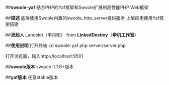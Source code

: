##**swoole-yaf**
结合PHP的Yaf框架和Swoole扩展的高性能PHP Web框架

##**描述**
底层使用Swoole内置的swoole_http_server提供服务
上层应用使用Yaf框架搭建


##**发起人**
Lancelot（李丹阳） from **LinkedDestiny**（**牵机工作室**）

##**使用说明**
打开终端
cd swoole-yaf
php server/server.php

打开浏览器，输入http://localhost:9501


##**swoole版本**
swoole-1.7.8+版本

##**yaf版本**
任意stable版本

